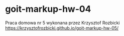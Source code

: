# goit-markup-hw-04

Praca domowa nr 5 wykonana przez Krzysztof Rozbicki
https://krzysztofrozbicki.github.io/goit-markup-hw-05/
